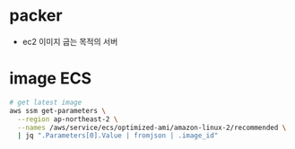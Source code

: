 # packer
- ec2 이미지 굽는 목적의 서버

# image ECS

``` bash
# get latest image
aws ssm get-parameters \
  --region ap-northeast-2 \
  --names /aws/service/ecs/optimized-ami/amazon-linux-2/recommended \
  | jq ".Parameters[0].Value | fromjson | .image_id"
```
